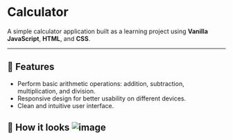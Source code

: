 # Calculator

A simple calculator application built as a learning project using **Vanilla JavaScript**, **HTML**, and **CSS**.

---

## 🚀 Features

- Perform basic arithmetic operations: addition, subtraction, multiplication, and division.
- Responsive design for better usability on different devices.
- Clean and intuitive user interface.

## 👀 How it looks ![image](https://github.com/user-attachments/assets/a5dc4022-b5ef-42b6-9552-f63bcd650901)


